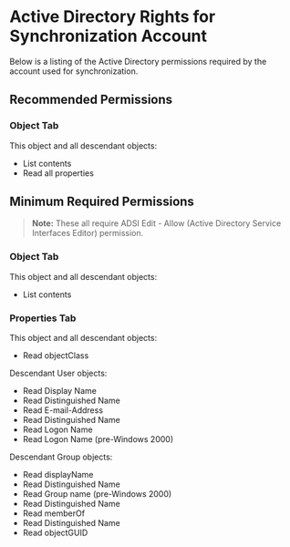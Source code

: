 [title]: # (Active Directory)
[tags]: # (Active Directory)
[priority]: # (1000)

# Active Directory Rights for Synchronization Account

Below is a listing of the Active Directory permissions required by the account used for synchronization.

## Recommended Permissions

###  Object Tab

This object and all descendant objects:

- List contents
- Read all properties

## Minimum Required Permissions

> **Note:** These all require ADSI Edit - Allow (Active Directory Service Interfaces Editor) permission.

### Object Tab

This object and all descendant objects:

- List contents

### Properties Tab

This object and all descendant objects:

- Read objectClass

Descendant User objects:

- Read Display Name
- Read Distinguished Name
- Read E-mail-Address
- Read Distinguished Name
- Read Logon Name
- Read Logon Name (pre-Windows 2000)

Descendant Group objects:

- Read displayName
- Read Distinguished Name
- Read Group name (pre-Windows 2000)
- Read Distinguished Name
- Read memberOf
- Read Distinguished Name
- Read objectGUID
